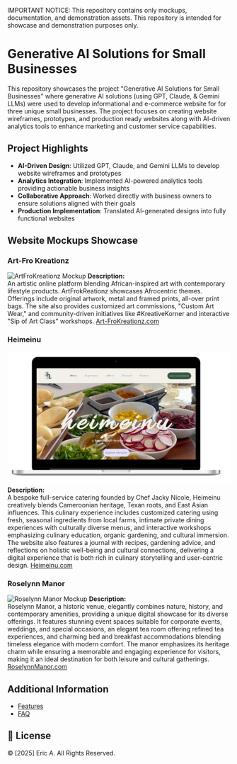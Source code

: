 IMPORTANT NOTICE: This repository contains only mockups, documentation, and demonstration assets. This repository is intended for showcase and demonstration purposes only.

# Generative AI Solutions for Small Businesses

This repository showcases the project "Generative AI Solutions for Small Businesses" where generative AI solutions (using GPT, Claude, & Gemini LLMs) were used to develop informational and e-commerce website for for three unique small businesses. The project focuses on creating website wireframes, prototypes, and production ready websites along with AI-driven analytics tools to enhance marketing and customer service capabilities.

## Project Highlights
- **AI-Driven Design**: Utilized GPT, Claude, and Gemini LLMs to develop website wireframes and prototypes
- **Analytics Integration**: Implemented AI-powered analytics tools providing actionable business insights
- **Collaborative Approach**: Worked directly with business owners to ensure solutions aligned with their goals
- **Production Implementation**: Translated AI-generated designs into fully functional websites

## Website Mockups Showcase

### Art-Fro Kreationz
![ArtFroKreationz Mockup](assets/AK-homepage.png)
**Description:**  
An artistic online platform blending African-inspired art with contemporary lifestyle products. ArtFrokReationz showcases Afrocentric themes. Offerings include original artwork, metal and framed prints, all-over print bags. The site also provides customized art commissions, "Custom Art Wear," and community-driven initiatives like #KreativeKorner and interactive "Sip of Art Class" workshops. [Art-FroKreationz.com](https://www.artfrokreationz.com/)



### Heimeinu
![Heimeinu Mockup](assets/HM-homepage.png)
**Description:**  
A bespoke full-service catering founded by Chef Jacky Nicole, Heimeinu creatively blends Cameroonian heritage, Texan roots, and East Asian influences. This culinary experience includes customized catering using fresh, seasonal ingredients from local farms, intimate private dining experiences with culturally diverse menus, and interactive workshops emphasizing culinary education, organic gardening, and cultural immersion. The website also features a journal with recipes, gardening advice, and reflections on holistic well-being and cultural connections, delivering a digital experience that is both rich in culinary storytelling and user-centric design. [Heimeinu.com](https://www.heimeinu.com/)


### Roselynn Manor
![Roselynn Manor Mockup](assets/RM-homepage.png)
**Description:**  
Roselynn Manor, a historic venue, elegantly combines nature, history, and contemporary amenities, providing a unique digital showcase for its diverse offerings. It features stunning event spaces suitable for corporate events, weddings, and special occasions, an elegant tea room offering refined tea experiences, and charming bed and breakfast accommodations blending timeless elegance with modern comfort. The manor emphasizes its heritage charm while ensuring a memorable and engaging experience for visitors, making it an ideal destination for both leisure and cultural gatherings. [RoselynnManor.com](https://www.roselynnmanor.com/)

## Additional Information
- [Features](Docs/features.md)
- [FAQ](Docs/faq.md)


## 📄 License
© [2025] Eric A. All Rights Reserved.
